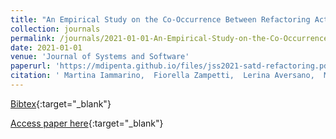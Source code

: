 ```yaml
---
title: "An Empirical Study on the Co-Occurrence Between Refactoring Actions and Self-Admitted Technical Debt Removal"
collection: journals
permalink: /journals/2021-01-01-An-Empirical-Study-on-the-Co-Occurrence-Between-Refactoring-Actions-and-Self-Admitted-Technical-Debt-Removal
date: 2021-01-01
venue: 'Journal of Systems and Software'
paperurl: 'https://mdipenta.github.io/files/jss2021-satd-refactoring.pdf'
citation: ' Martina Iammarino,  Fiorella Zampetti,  Lerina Aversano,  Massimiliano Di Penta, &quot;An Empirical Study on the Co-Occurrence Between Refactoring Actions and Self-Admitted Technical Debt Removal.&quot; Journal of Systems and Software, 2021.'
---
```

[Bibtex](https://dblp.org/rec/journals/infsof/ZampettiSVCP20.bib){:target="_blank"}

[Access paper here](https://mdipenta.github.io/files/jss2021-satd-refactoring.pdf){:target="_blank"}
